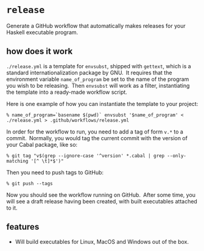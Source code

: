 # `release`

Generate a GitHub workflow that automatically makes releases for your Haskell executable program. 

## how does it work

`./release.yml` is a template for `envsubst`, shipped with `gettext`, which is a standard internationalization package by GNU. It requires that the environment variable `name_of_program` be set to the name of the program you wish to be releasing. Then `envsubst` will work as a filter, instantiating the template into a ready-made workflow script.

Here is one example of how you can instantiate the template to your project:

```
% name_of_program=`basename $(pwd)` envsubst '$name_of_program' < ./release.yml > .github/workflows/release.yml
```

In order for the workflow to run, you need to add a tag of form `v.*` to a commit. Normally, you would tag the current commit with the version of your Cabal package, like so:

```
% git tag "v$(grep --ignore-case '^version' *.cabal | grep --only-matching '[^ \t]*$')"
```

Then you need to push tags to GitHub:

```
% git push --tags
```

Now you should see the workflow running on GitHub. After some time, you will see a draft release having been created, with built executables attached to it.

## features

* Will build executables for Linux, MacOS and Windows out of the box.
